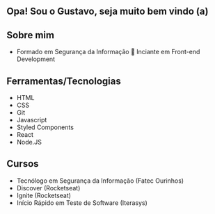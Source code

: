 ## Opa! Sou o Gustavo, seja muito bem vindo (a) ##

## **Sobre mim** ## 
   * Formado em Segurança da Informação
   🌱 Inciante em Front-end Development

## **Ferramentas/Tecnologias** ## 
  * HTML
  * CSS
  * Git
  * Javascript
  * Styled Components
  * React
  * Node.JS
    
## **Cursos** ## 
  * Tecnólogo em Segurança da Informação (Fatec Ourinhos)
  * Discover (Rocketseat)
  * Ignite (Rocketseat)
  * Início Rápido em Teste de Software (Iterasys)
